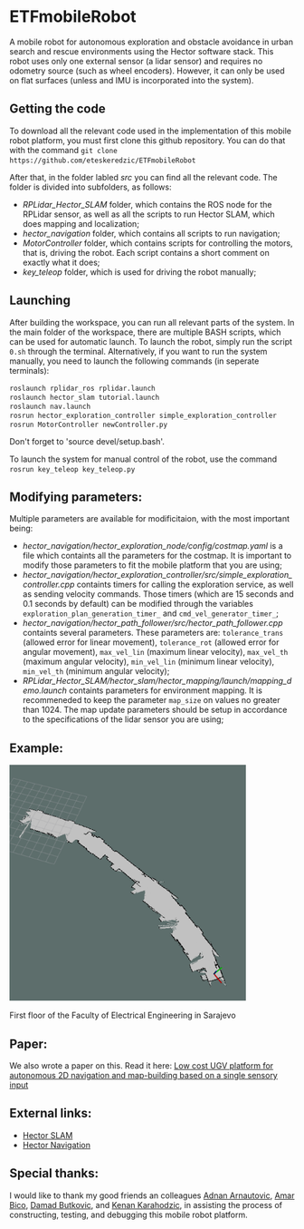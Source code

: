 # ETFmobileRobot
A mobile robot for autonomous exploration and obstacle avoidance in urban search and rescue environments using the Hector software stack. This robot uses only one external sensor (a lidar sensor) and requires no odometry source (such as wheel encoders). However, it can only be used on flat surfaces (unless and IMU is incorporated into the system). 

## Getting the code

To download all the relevant code used in the implementation of this mobile robot platform, you must first clone this github repository. You can do that with the command `git clone https://github.com/eteskeredzic/ETFmobileRobot`

After that, in the folder labled _src_ you can find all the relevant code. The folder is divided into subfolders, as follows:

- *RPLidar_Hector_SLAM* folder, which contains the ROS node for the RPLidar sensor, as well as all the scripts to run Hector SLAM, which does mapping and localization;
- *hector_navigation* folder, which contains all scripts to run navigation;
- *MotorController* folder, which contains scripts for controlling the motors, that is, driving the robot. Each script contains a short comment on exactly what it does;
- *key_teleop* folder, which is used for driving the robot manually;

## Launching

After building the workspace, you can run all relevant parts of the system. In the main folder of the workspace, there are multiple BASH scripts, which can be used for automatic launch. To launch the robot, simply run the script `0.sh` through the terminal. Alternatively, if you want to run the system manually, you need to launch the following commands (in seperate terminals):

```
roslaunch rplidar_ros rplidar.launch
roslaunch hector_slam tutorial.launch
roslaunch nav.launch
rosrun hector_exploration_controller simple_exploration_controller
rosrun MotorController newController.py
```
Don't forget to 'source devel/setup.bash'.

To launch the system for manual control of the robot, use the command `rosrun key_teleop key_teleop.py`

## Modifying parameters:

Multiple parameters are available for modificitaion, with the most important being:

- *hector_navigation/hector_exploration_node/config/costmap.yaml* is a file which containts all the parameters for the costmap. It is important to modify those parameters to fit the mobile platform that you are using;
- *hector_navigation/hector_exploration_controller/src/simple_exploration_controller.cpp* containts timers for calling the exploration service, as well as sending velocity commands. Those timers (which are 15 seconds and 0.1 seconds by default) can be modified through the variables `exploration_plan_generation_timer_` and `cmd_vel_generator_timer_`;
- *hector_navigation/hector_path_follower/src/hector_path_follower.cpp* containts several parameters. These parameters are: `tolerance_trans` (allowed error for linear movement), `tolerance_rot` (allowed error for angular movement), `max_vel_lin` (maximum linear velocity), `max_vel_th` (maximum angular velocity), `min_vel_lin` (minimum linear velocity), `min_vel_th` (minimum angular velocity);
- *RPLidar_Hector_SLAM/hector_slam/hector_mapping/launch/mapping_demo.launch* containts parameters for environment mapping. It is recommeneded to keep the parameter `map_size` on values no greater than 1024. The map update parameters should be setup in accordance to the specifications of the lidar sensor you are using; 

## Example:
 ![First floor of the Faculty of Electrical Engineering in Sarajevo](https://raw.githubusercontent.com/eteskeredzic/ETFmobileRobot/master/floormap.png)
 
First floor of the Faculty of Electrical Engineering in Sarajevo

## Paper:
We also wrote a paper on this. Read it here: [Low cost UGV platform for autonomous 2D navigation and map-building based on a single sensory input](https://ieeexplore.ieee.org/document/9263975)

## External links:

- [Hector SLAM](http://wiki.ros.org/hector_slam)
- [Hector Navigation](http://wiki.ros.org/hector_navigation)

## Special thanks:
I would like to thank my good friends an colleagues [Adnan Arnautovic](https://github.com/Ekvinto), [Amar Bico](https://github.com/bicoamar), [Damad Butkovic](https://github.com/dbutkovic1), and [Kenan Karahodzic](https://github.com/kkarahodzi1), in assisting the process of constructing, testing, and debugging this mobile robot platform.
